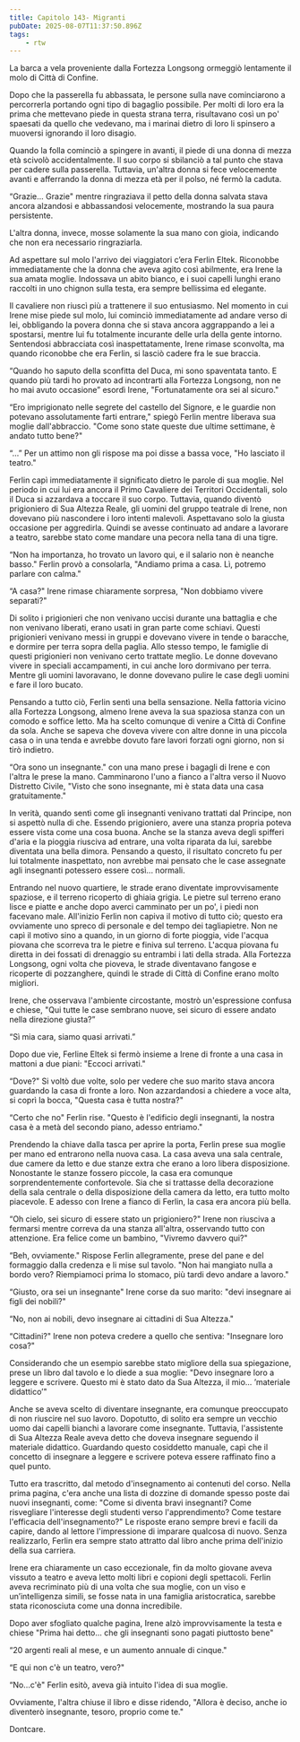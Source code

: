 ```yaml
---
title: Capitolo 143- Migranti
pubDate: 2025-08-07T11:37:50.896Z
tags:
    - rtw
---
```



La barca a vela proveniente dalla Fortezza Longsong ormeggiò lentamente il molo di Città di Confine.


Dopo che la passerella fu abbassata, le persone sulla nave cominciarono a percorrerla portando ogni tipo di bagaglio possibile. Per molti di loro era la prima che mettevano piede in questa strana terra, risultavano così un po' spaesati da quello che vedevano, ma i marinai dietro di loro li spinsero a muoversi ignorando il loro disagio.


Quando la folla cominciò a spingere in avanti, il piede di una donna di mezza età scivolò accidentalmente. Il suo corpo si sbilanciò a tal punto che stava per cadere sulla passerella. Tuttavia, un'altra donna si fece velocemente avanti e afferrando la donna di mezza età per il polso, né fermò la caduta.


“Grazie... Grazie" mentre ringraziava il petto della donna salvata stava ancora alzandosi e abbassandosi velocemente, mostrando la sua paura persistente.


L'altra donna, invece, mosse solamente la sua mano con gioia, indicando che non era necessario ringraziarla.


Ad aspettare sul molo l'arrivo dei viaggiatori c’era Ferlin Eltek. Riconobbe immediatamente che la donna che aveva agito così abilmente, era Irene la sua amata moglie. Indossava un abito bianco, e i suoi capelli lunghi erano raccolti in uno chignon sulla testa, era sempre bellissima ed elegante.


Il cavaliere non riuscì più a trattenere il suo entusiasmo. Nel momento in cui Irene mise piede sul molo, lui cominciò immediatamente ad andare verso di lei, obbligando la povera donna che si stava ancora aggrappando a lei a spostarsi, mentre lui fu totalmente incurante delle urla della gente intorno. Sentendosi abbracciata così inaspettatamente, Irene rimase sconvolta, ma quando riconobbe che era Ferlin, si lasciò cadere fra le sue braccia.


“Quando ho saputo della sconfitta del Duca, mi sono spaventata tanto. E quando più tardi ho provato ad incontrarti alla Fortezza Longsong, non ne ho mai avuto occasione” esordì Irene, "Fortunatamente ora sei al sicuro."


“Ero imprigionato nelle segrete del castello del Signore, e le guardie non potevano assolutamente farti entrare," spiegò Ferlin mentre liberava sua moglie dall'abbraccio. "Come sono state queste due ultime settimane, è andato tutto bene?"


“…” Per un attimo non gli rispose ma poi disse a bassa voce, "Ho lasciato il teatro."


Ferlin capì immediatamente il significato dietro le parole di sua moglie. Nel periodo in cui lui era ancora il Primo Cavaliere dei Territori Occidentali, solo il Duca si azzardava a toccare il suo corpo. Tuttavia, quando diventò prigioniero di Sua Altezza Reale, gli uomini del gruppo teatrale di Irene, non dovevano più nascondere i loro intenti malevoli. Aspettavano solo la giusta occasione per aggredirla. Quindi se avesse continuato ad andare a lavorare a teatro, sarebbe stato come mandare una pecora nella tana di una tigre.


“Non ha importanza, ho trovato un lavoro qui, e il salario non è neanche basso." Ferlin provò a consolarla, "Andiamo prima a casa. Lì, potremo parlare con calma."


“A casa?" Irene rimase chiaramente sorpresa, "Non dobbiamo vivere separati?"


Di solito i prigionieri che non venivano uccisi durante una battaglia e che non venivano liberati, erano usati in gran parte come schiavi. Questi prigionieri venivano messi in gruppi e dovevano vivere in tende o baracche, e dormire per terra sopra della paglia. Allo stesso tempo, le famiglie di questi prigionieri non venivano certo trattate meglio. Le donne dovevano vivere in speciali accampamenti, in cui anche loro dormivano per terra. Mentre gli uomini lavoravano, le donne dovevano pulire le case degli uomini e fare il loro bucato.


Pensando a tutto ciò, Ferlin sentì una bella sensazione. Nella fattoria vicino alla Fortezza Longsong, almeno Irene aveva la sua spaziosa stanza con un comodo e soffice letto. Ma ha scelto comunque di venire a Città di Confine da sola. Anche se sapeva che doveva vivere con altre donne in una piccola casa o in una tenda e avrebbe dovuto fare lavori forzati ogni giorno, non si tirò indietro.


“Ora sono un insegnante." con una mano prese i bagagli di Irene e con l'altra le prese la mano. Camminarono l'uno a fianco a l'altra verso il Nuovo Distretto Civile, "Visto che sono insegnante, mi è stata data una casa gratuitamente."


In verità, quando sentì come gli insegnanti venivano trattati dal Principe, non si aspettò nulla di che. Essendo prigioniero, avere una stanza propria poteva essere vista come una cosa buona. Anche se la stanza aveva degli spifferi d'aria e la pioggia riusciva ad entrare, una volta riparata da lui, sarebbe diventata una bella dimora. Pensando a questo, il risultato concreto fu per lui totalmente inaspettato, non avrebbe mai pensato che le case assegnate agli insegnanti potessero essere così... normali.


Entrando nel nuovo quartiere, le strade erano diventate improvvisamente spaziose, e il terreno ricoperto di ghiaia grigia. Le pietre sul terreno erano lisce e piatte e anche dopo averci camminato per un po', i piedi non facevano male. All'inizio Ferlin non capiva il motivo di tutto ciò; questo era ovviamente uno spreco di personale e del tempo dei tagliapietre. Non ne capì il motivo sino a quando, in un giorno di forte pioggia, vide l'acqua piovana che scorreva tra le pietre e finiva sul terreno. L'acqua piovana fu diretta in dei fossati di drenaggio su entrambi i lati della strada. Alla Fortezza Longsong, ogni volta che pioveva, le strade diventavano fangose e ricoperte di pozzanghere, quindi le strade di Città di Confine erano molto migliori.


Irene, che osservava l'ambiente circostante, mostrò un'espressione confusa e chiese, "Qui tutte le case sembrano nuove, sei sicuro di essere andato nella direzione giusta?”


“Sì mia cara, siamo quasi arrivati.”


Dopo due vie, Ferline Eltek si fermò insieme a Irene di fronte a una casa in mattoni a due piani: "Eccoci arrivati."


“Dove?" Si voltò due volte, solo per vedere che suo marito stava ancora guardando la casa di fronte a loro. Non azzardandosi a chiedere a voce alta, si coprì la bocca, "Questa casa è tutta nostra?"


“Certo che no" Ferlin rise. "Questo è l'edificio degli insegnanti, la nostra casa è a metà del secondo piano, adesso entriamo."


Prendendo la chiave dalla tasca per aprire la porta, Ferlin prese sua moglie per mano ed entrarono nella nuova casa. La casa aveva una sala centrale, due camere da letto e due stanze extra che erano a loro libera disposizione. Nonostante le stanze fossero piccole, la casa era comunque sorprendentemente confortevole. Sia che si trattasse della decorazione della sala centrale o della disposizione della camera da letto, era tutto molto piacevole. E adesso con Irene a fianco di Ferlin, la casa era ancora più bella.


“Oh cielo, sei sicuro di essere stato un prigioniero?" Irene non riusciva a fermarsi mentre correva da una stanza all'altra, osservando tutto con attenzione. Era felice come un bambino, "Vivremo davvero qui?"


“Beh, ovviamente." Rispose Ferlin allegramente, prese del pane e del formaggio dalla credenza e li mise sul tavolo. "Non hai mangiato nulla a bordo vero? Riempiamoci prima lo stomaco, più tardi devo andare a lavoro."


“Giusto, ora sei un insegnante" Irene corse da suo marito: "devi insegnare ai figli dei nobili?"


“No, non ai nobili, devo insegnare ai cittadini di Sua Altezza."


“Cittadini?" Irene non poteva credere a quello che sentiva: "Insegnare loro cosa?"


Considerando che un esempio sarebbe stato migliore della sua spiegazione, prese un libro dal tavolo e lo diede a sua moglie: "Devo insegnare loro a leggere e scrivere. Questo mi è stato dato da Sua Altezza, il mio... ’materiale didattico’"


Anche se aveva scelto di diventare insegnante, era comunque preoccupato di non riuscire nel suo lavoro. Dopotutto, di solito era sempre un vecchio uomo dai capelli bianchi a lavorare come insegnante. Tuttavia, l'assistente di Sua Altezza Reale aveva detto che doveva insegnare seguendo il materiale didattico. Guardando questo cosiddetto manuale, capì che il concetto di insegnare a leggere e scrivere poteva essere raffinato fino a quel punto.


Tutto era trascritto, dal metodo d'insegnamento ai contenuti del corso. Nella prima pagina, c'era anche una lista di dozzine di domande spesso poste dai nuovi insegnanti, come: "Come si diventa bravi insegnanti? Come risvegliare l'interesse degli studenti verso l'apprendimento? Come testare l'efficacia dell'insegnamento?" Le risposte erano sempre brevi e facili da capire, dando al lettore l'impressione di imparare qualcosa di nuovo. Senza realizzarlo, Ferlin era sempre stato attratto dal libro anche prima dell'inizio della sua carriera.


Irene era chiaramente un caso eccezionale, fin da molto giovane aveva vissuto a teatro e aveva letto molti libri e copioni degli spettacoli. Ferlin aveva recriminato più di una volta che sua moglie, con un viso e un’intelligenza simili, se fosse nata in una famiglia aristocratica, sarebbe stata riconosciuta come una donna incredibile.


Dopo aver sfogliato qualche pagina, Irene alzò improvvisamente la testa e chiese "Prima hai detto... che gli insegnanti sono pagati piuttosto bene"


“20 argenti reali al mese, e un aumento annuale di cinque."


“E qui non c'è un teatro, vero?"


“No...c'è" Ferlin esitò, aveva già intuito l'idea di sua moglie.


Ovviamente, l'altra chiuse il libro e disse ridendo, "Allora è deciso, anche io diventerò insegnante, tesoro, proprio come te."


Dontcare.




                                



